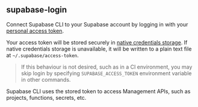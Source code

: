 ## supabase-login

Connect Supabase CLI to your Supabase account by logging in with your [personal access token](https://app.supabase.com/account/tokens).

Your access token will be stored securely in [native credentials storage](https://github.com/zalando/go-keyring#dependencies). If native credentials storage is unavailable, it will be written to a plain text file at `~/.supabase/access-token`.

> If this behaviour is not desired, such as in a CI environment, you may skip login by specifying `SUPABASE_ACCESS_TOKEN` environment variable in other commands.

Supabase CLI uses the stored token to access Management APIs, such as projects, functions, secrets, etc.

